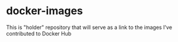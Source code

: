 # docker-images
This is "holder" repository that will serve as a link to the images I've contributed to Docker Hub
